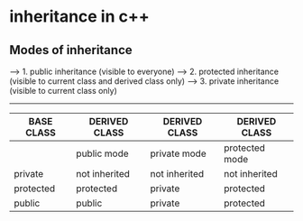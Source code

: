 # inheritance in c++
## Modes of inheritance
--> 1. public inheritance (visible to everyone)
--> 2. protected inheritance (visible to current class and derived class only)
--> 3. private inheritance (visible to current class only)


--------------------------
|BASE CLASS|DERIVED CLASS|DERIVED CLASS|DERIVED CLASS|
|----------|-------------|-------------|-------------|
|      | public mode| private mode| protected mode|
|private|not inherited|not inherited |not inherited|
|protected| protected| private| protected|
|public|public|private|protected|
